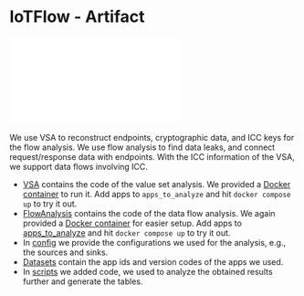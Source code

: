 # IoTFlow - Artifact



![Overview of IoTFlow](iotflow_figure.pdf)

We use VSA to reconstruct endpoints, cryptographic data, and ICC keys for the flow analysis. We use flow analysis to find data leaks, and connect request/response data with endpoints. With the ICC information of the VSA, we support data flows involving ICC.

* [VSA](VSA/) contains the code of the value set analysis. We provided a [Docker container](VSA/docker/) to run it. Add apps to `apps_to_analyze` and hit `docker compose up` to try it out.
* [FlowAnalysis](FlowAnalysis/) contains the code of the data flow analysis. We again provided a [Docker container](FlowAnalysis/docker/apps_to_analyze/) for easier setup. Add apps to [apps_to_analyze](FlowAnalysis/docker/apps_to_analyze/) and hit `docker compose up` to try it out.
* In [config](config/) we provide the configurations we used for the analysis, e.g., the sources and sinks.
* [Datasets](datasets/) contain the app ids and version codes of the apps we used.
* In [scripts](scripts/) we added code, we used to analyze the obtained results further and generate the tables.